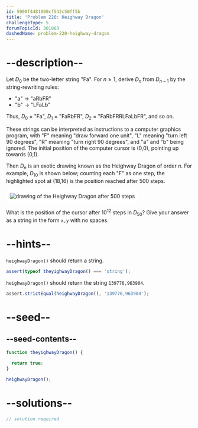 ```yaml
---
id: 5900f4481000cf542c50ff5b
title: 'Problem 220: Heighway Dragon'
challengeType: 5
forumTopicId: 301863
dashedName: problem-220-heighway-dragon
---
```


# --description--

Let $D_0$ be the two-letter string "Fa". For $n ≥ 1$, derive $D_n$ from $D_{n - 1}$ by the string-rewriting rules:

- "a" → "aRbFR"
- "b" → "LFaLb"

Thus, $D_0$ = "Fa", $D_1$ = "FaRbFR", $D_2$ = "FaRbFRRLFaLbFR", and so on.

These strings can be interpreted as instructions to a computer graphics program, with "F" meaning "draw forward one unit", "L" meaning "turn left 90 degrees", "R" meaning "turn right 90 degrees", and "a" and "b" being ignored. The initial position of the computer cursor is (0,0), pointing up towards (0,1).

Then $D_n$ is an exotic drawing known as the Heighway Dragon of order $n$. For example, $D_{10}$ is shown below; counting each "F" as one step, the highlighted spot at (18,16) is the position reached after 500 steps.

<img class="img-responsive center-block" alt="drawing of the Heighway Dragon after 500 steps" src="https://cdn.freecodecamp.org/curriculum/project-euler/heighway-dragon.gif" style="background-color: white; padding: 10px;">

What is the position of the cursor after ${10}^{12}$ steps in $D_{50}$? Give your answer as a string in the form `x,y` with no spaces.

# --hints--

`heighwayDragon()` should return a string.

```js
assert(typeof theyighwayDragon() === 'string');
```

`heighwayDragon()` should return the string `139776,963904`.

```js
assert.strictEqual(heighwayDragon(), '139776,963904');
```

# --seed--

## --seed-contents--

```js
function theyighwayDragon() {

  return true;
}

heighwayDragon();
```

# --solutions--

```js
// solution required
```
